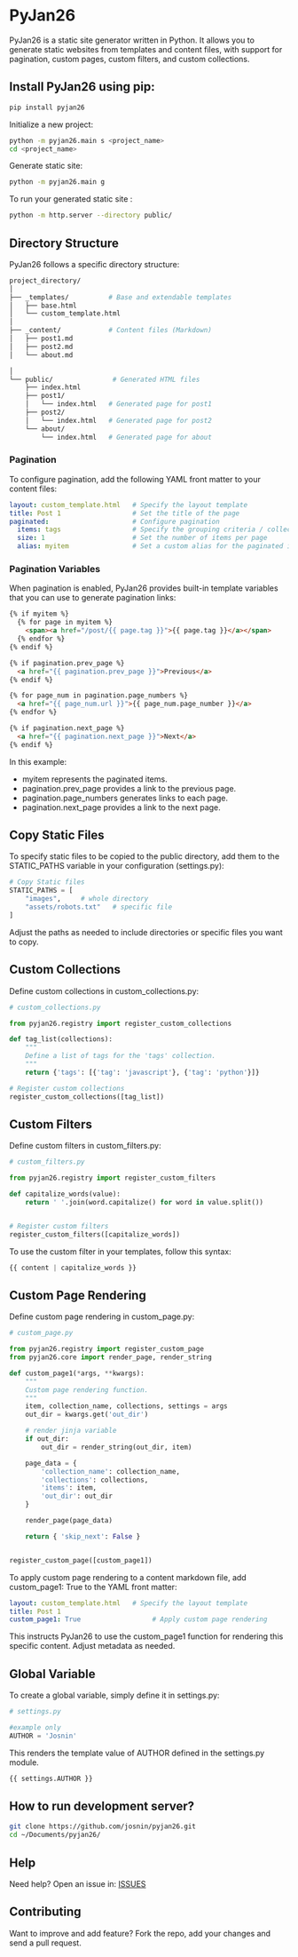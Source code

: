# PyJan26
PyJan26 is a static site generator written in Python. It allows you to generate static websites from templates and content files, with support for pagination, custom pages, custom filters, and custom collections.

## Install PyJan26 using pip:

```bash
pip install pyjan26
```

Initialize a new project:

```bash
python -m pyjan26.main s <project_name>
cd <project_name>
```

Generate static site:

```bash
python -m pyjan26.main g
```

To run your generated static site :

```bash
python -m http.server --directory public/
```

## Directory Structure

PyJan26 follows a specific directory structure:

```bash
project_directory/
│
├── _templates/          # Base and extendable templates
│   ├── base.html        
│   └── custom_template.html  
│
├── _content/            # Content files (Markdown)
│   ├── post1.md        
│   ├── post2.md        
│   └── about.md        

│
└── public/               # Generated HTML files
    ├── index.html      
    ├── post1/
    │   └── index.html   # Generated page for post1
    ├── post2/
    │   └── index.html   # Generated page for post2
    └── about/
        └── index.html   # Generated page for about

```

### Pagination

To configure pagination, add the following YAML front matter to your content files:

```yaml
layout: custom_template.html   # Specify the layout template
title: Post 1                  # Set the title of the page
paginated:                     # Configure pagination
  items: tags                  # Specify the grouping criteria / collections (e.g., tags)
  size: 1                      # Set the number of items per page
  alias: myitem                # Set a custom alias for the paginated items
```

### Pagination Variables
When pagination is enabled, PyJan26 provides built-in template variables that you can use to generate pagination links:

```html
{% if myitem %}
  {% for page in myitem %}
    <span><a href="/post/{{ page.tag }}">{{ page.tag }}</a></span>
  {% endfor %}
{% endif %}

{% if pagination.prev_page %}
  <a href="{{ pagination.prev_page }}">Previous</a>
{% endif %}

{% for page_num in pagination.page_numbers %}
  <a href="{{ page_num.url }}">{{ page_num.page_number }}</a>
{% endfor %}

{% if pagination.next_page %}
  <a href="{{ pagination.next_page }}">Next</a>
{% endif %}
```

In this example:

* myitem represents the paginated items.
* pagination.prev_page provides a link to the previous page.
* pagination.page_numbers generates links to each page.
* pagination.next_page provides a link to the next page.


## Copy Static Files
To specify static files to be copied to the public directory, add them to the STATIC_PATHS variable in your configuration (settings.py):

```python
# Copy Static files
STATIC_PATHS = [
    "images",     # whole directory
    "assets/robots.txt"   # specific file
]
```
Adjust the paths as needed to include directories or specific files you want to copy.

## Custom Collections
Define custom collections in custom_collections.py:

```python
# custom_collections.py

from pyjan26.registry import register_custom_collections

def tag_list(collections):
    """
    Define a list of tags for the 'tags' collection.
    """
    return {'tags': [{'tag': 'javascript'}, {'tag': 'python'}]}

# Register custom collections
register_custom_collections([tag_list])
```

## Custom Filters
Define custom filters in custom_filters.py:

```python
# custom_filters.py

from pyjan26.registry import register_custom_filters

def capitalize_words(value):
    return ' '.join(word.capitalize() for word in value.split())


# Register custom filters
register_custom_filters([capitalize_words])
```

To use the custom filter in your templates, follow this syntax:
```python
{{ content | capitalize_words }}
```

## Custom Page Rendering
Define custom page rendering in custom_page.py:

```python
# custom_page.py

from pyjan26.registry import register_custom_page
from pyjan26.core import render_page, render_string

def custom_page1(*args, **kwargs):
    """
    Custom page rendering function.
    """
    item, collection_name, collections, settings = args
    out_dir = kwargs.get('out_dir')

    # render jinja variable
    if out_dir:
        out_dir = render_string(out_dir, item)

    page_data = {
        'collection_name': collection_name,
        'collections': collections,
        'items': item,
        'out_dir': out_dir
    }

    render_page(page_data)

    return { 'skip_next': False }


register_custom_page([custom_page1])
```

To apply custom page rendering to a content markdown file, add custom_page1: True to the YAML front matter:

```yaml
layout: custom_template.html   # Specify the layout template
title: Post 1  
custom_page1: True                  # Apply custom page rendering
```

This instructs PyJan26 to use the custom_page1 function for rendering this specific content. Adjust metadata as needed.


## Global Variable

To create a global variable, simply define it in settings.py:

```python
# settings.py

#example only
AUTHOR = 'Josnin'
```

This renders the template value of AUTHOR defined in the settings.py module.

```html
{{ settings.AUTHOR }}
```

## How to run development server?

```bash
git clone https://github.com/josnin/pyjan26.git
cd ~/Documents/pyjan26/
```

## Help

Need help? Open an issue in: [ISSUES](https://github.com/josnin/pyjan26/issues)


## Contributing
Want to improve and add feature? Fork the repo, add your changes and send a pull request.